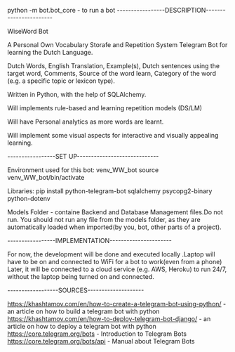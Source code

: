 

python -m bot.bot_core     - to run a bot
-----------------DESCRIPTION-----------------------

WiseWord Bot

A Personal Own Vocabulary Storafe and Repetition System Telegram Bot for learning the Dutch Language.

Dutch Words, English Translation, Example(s), Dutch sentences using the target word, Comments, Source of the word learn, Category of the word (e.g. a specific topic or lexicon type).

Written in Python, with the help of SQLAlchemy.

Will implements rule-based and learning repetition models (DS/LM)

Will have Personal analytics as more words are learnt.

Will implement some visual aspects for interactive and visually appealing learning.


-----------------SET UP-----------------------------

Environment used for this bot: venv_WW_bot
source venv_WW_bot/bin/activate

Libraries:
pip install python-telegram-bot sqlalchemy psycopg2-binary python-dotenv

Models Folder - containe Backend and Database Management files.Do not run.
You should not run any file from the models folder, as they are automatically loaded when imported(by you, bot, other parts of a project). 


-----------------IMPLEMENTATION----------------------

For now, the development will be done and executed locally .Laptop will have to be on and connected to WiFi for a bot to work(even from a phone)
Later, it will be connected to a cloud service (e.g. AWS, Heroku) to run 24/7, without the laptop being turned on and connected.


------------------SOURCES--------------------

https://khashtamov.com/en/how-to-create-a-telegram-bot-using-python/ - an article on how to build a telegram bot with python
https://khashtamov.com/en/how-to-deploy-telegram-bot-django/ - an article on how to deploy a telegram bot with python
https://core.telegram.org/bots - Introduction to Telegram Bots
https://core.telegram.org/bots/api - Manual about Telegram Bots


